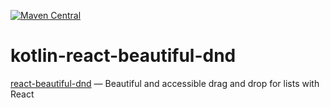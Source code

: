 [![Maven Central](https://img.shields.io/maven-central/v/org.jetbrains.kotlin-wrappers/kotlin-react-beautiful-dnd)](https://mvnrepository.com/artifact/org.jetbrains.kotlin-wrappers/kotlin-react-beautiful-dnd)

# kotlin-react-beautiful-dnd

[react-beautiful-dnd](https://github.com/atlassian/react-beautiful-dnd) — Beautiful and accessible drag and drop for lists with React
